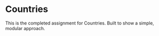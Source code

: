 # Countries 

This is the completed assignment for Countries. Built to show
a simple, modular approach.